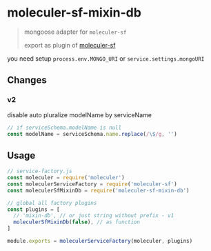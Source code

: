 # moleculer-sf-mixin-db

> mongoose adapter for `moleculer-sf`
> 
> export as plugin of [moleculer-sf](https://www.npmjs.com/package/moleculer-sf)

you need setup `process.env.MONGO_URI` or `service.settings.mongoURI`

## Changes

### v2

disable auto pluralize modelName by serviceName
```js
// if serviceSchema.modelName is null
const modelName = serviceSchema.name.replace(/\$/g, '')
```

## Usage
```js
// service-factory.js
const moleculer = require('moleculer')
const moleculerServiceFactory = require('moleculer-sf')
const moleculerSfMixinDb = require('moleculer-sf-mixin-db')

// global all factory plugins
const plugins = [
  // 'mixin-db', // or just string without prefix - v1
  moleculerSfMixinDb(false), // as function
]

module.exports = moleculerServiceFactory(moleculer, plugins)
```

